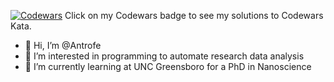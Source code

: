 [![Codewars](https://www.codewars.com/users/Antrofe/badges/large)](https://www.codewars.com/users/Antrofe/completed_solutions)
Click on my Codewars badge to see my solutions to Codewars Kata.


- 👋 Hi, I’m @Antrofe
- 👀 I’m interested in programming to automate research data analysis
- 🌱 I’m currently learning at UNC Greensboro for a PhD in Nanoscience

<!---
Antrofe/Antrofe is a ✨ special ✨ repository because its `README.md` (this file) appears on your GitHub profile.
You can click the Preview link to take a look at your changes.
--->

